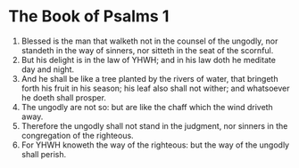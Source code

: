﻿# The Book of Psalms 1
1. Blessed is the man that walketh not in the counsel of the ungodly, nor standeth in the way of sinners, nor sitteth in the seat of the scornful. 
2. But his delight is in the law of YHWH; and in his law doth he meditate day and night. 
3. And he shall be like a tree planted by the rivers of water, that bringeth forth his fruit in his season; his leaf also shall not wither; and whatsoever he doeth shall prosper. 
4. The ungodly are not so: but are like the chaff which the wind driveth away. 
5. Therefore the ungodly shall not stand in the judgment, nor sinners in the congregation of the righteous. 
6. For YHWH knoweth the way of the righteous: but the way of the ungodly shall perish. 
